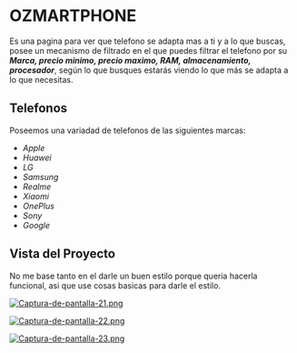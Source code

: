 # OZMARTPHONE
Es una pagina para ver que telefono se adapta mas a ti y a lo que buscas, posee un mecanismo de filtrado en el que puedes filtrar
el telefono por su ***Marca, precio minimo, precio maximo, RAM, almacenamiento, procesador***, según lo que busques estarás viendo lo que
más se adapta a lo que necesitas.

## Telefonos
Poseemos una variadad de telefonos de las siguientes marcas:
- *Apple*
- *Huawei*
- *LG*
- *Samsung*
- *Realme*
- *Xiaomi*
- *OnePlus*
- *Sony*
- *Google*

## Vista del Proyecto
No me base tanto en el darle un buen estilo porque queria hacerla funcional, asi que use cosas basicas para darle el estilo.

[![Captura-de-pantalla-21.png](https://i.postimg.cc/d0vpM9Gc/Captura-de-pantalla-21.png)](https://postimg.cc/HrZBXXS6)

[![Captura-de-pantalla-22.png](https://i.postimg.cc/5yHk5KWL/Captura-de-pantalla-22.png)](https://postimg.cc/JHLqMqnz)

[![Captura-de-pantalla-23.png](https://i.postimg.cc/v8jK8y5z/Captura-de-pantalla-23.png)](https://postimg.cc/QVQmSR49)
